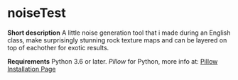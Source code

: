 # noiseTest
**__Short description__**
A little noise generation tool that i made during an English class, make surprisingly stunning rock texture maps and can be layered on top of eachother for exotic results.

**__Requirements__**
Python 3.6 or later.
*Pillow* for Python, more info at: [Pillow Installation Page](https://pillow.readthedocs.io/en/stable/installation.html "Installation Page")
